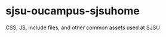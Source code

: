 sjsu-oucampus-sjsuhome
======================

CSS, JS, include files, and other common assets used at SJSU
